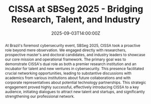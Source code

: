 ---
title: CISSA at SBSeg 2025 - Bridging Research, Talent, and Industry

event: XXV Simpósio Brasileiro de Cibersegurança (SBSeg) 2025
event_url: https://sbseg2025.ppgia.pucpr.br/

location: Mabu Thermas Grand Resort
address:
  street: Av. das Cataratas, 3175
  city: Foz do Iguaçu
  region: PR
  postcode: '85853-000'
  country: Brazil

summary: CISSA's participation in the Brazilian Symposium on Cybersecurity (SBSeg) 2025 was a strategic initiative to connect with Brazil's leading research and industry professionals. The event served as a key platform to present CISSA's mission, research areas, and unique model for developing talent and accelerating new cybersecurity businesses.
abstract: At Brazil's foremost cybersecurity event, SBSeg 2025, CISSA took a proactive role beyond mere observation. We engaged directly with researchers, prospective master's and doctoral candidates, and industry leaders to showcase our core mission and operational framework. The primary goal was to demonstrate CISSA's dual role as both a premier research institution and an incubator for talent and new ventures in cybersecurity. This presence facilitated crucial networking opportunities, leading to substantive discussions with academics from various institutions about future collaborations and with corporate representatives about potential technology partnerships. This strategic engagement proved highly successful, effectively introducing CISSA to a key audience, initiating dialogues to attract new talent and startups, and significantly strengthening our professional network.

# Talk start and end times.
#   End time can optionally be hidden by prefixing the line with `#`.
date: '2025-09-03T14:00:00Z'
date_end: '2025-09-03T15:30:00Z'
all_day: true

# Schedule page publish date (NOT talk date).
publishDate: '2017-01-01T00:00:00Z'

authors:
  - admin

tags: []

# Is this a featured talk? (true/false)
featured: true

image:
  caption: 'Image credit: [**SBSeg**](https://sbseg2025.ppgia.pucpr.br/)'
  focal_point: Right

#links:
#  - icon: twitter
#    icon_pack: fab
#    name: Follow
#    url: https://twitter.com/georgecushen
#url_code: 'https://github.com'
#url_pdf: ''
#url_slides: 'https://slideshare.net'
#url_video: 'https://youtube.com'

# Markdown Slides (optional).
#   Associate this talk with Markdown slides.
#   Simply enter your slide deck's filename without extension.
#   E.g. `slides = "example-slides"` references `content/slides/example-slides.md`.
#   Otherwise, set `slides = ""`.
slides: ""

# Projects (optional).
#   Associate this post with one or more of your projects.
#   Simply enter your project's folder or file name without extension.
#   E.g. `projects = ["internal-project"]` references `content/project/deep-learning/index.md`.
#   Otherwise, set `projects = []`.
projects:
  - example
---